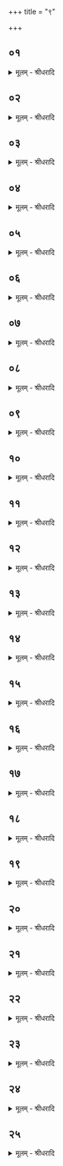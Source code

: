 +++
title = "९"

+++


## ०१
<details><summary>मूलम् - श्रीधरादि</summary>

देवा᳘ ह वै᳘ सत्र᳘मासत॥  
श्रि᳘यं गच्छेम य᳘शः स्यामान्नादाः᳘ स्यामे᳘ति ते᳘भ्य ऽएत᳘दन्ना᳘द्यमभि᳘जितम᳘पाचिक्रमिषत्पश᳘वो वा ऽअ᳘न्नं पश᳘वो है᳘वैभ्यस्तद᳘पाचिक्रमिषन्यद्वै᳘ न इमे᳘ श्रान्ता न᳘ हिᳫँ᳭स्युः᳘ कथ᳘मिव स्विन्नः सक्ष्यन्त ऽइ᳘ति॥
</details>

## ०२
<details><summary>मूलम् - श्रीधरादि</summary>

त᳘ ऽएते गा᳘र्हपत्ये द्वे ऽआ᳘हुती ऽअजुहवुः॥  
(र्गृ) गृहा वै गा᳘र्हपत्यो गृहा वै᳘ प्रतिष्ठा त᳘देनान्गृहे᳘ष्वेव᳘ न्ययच्छंस्त᳘थैभ्य[[!!]] एत᳘दन्ना᳘द्यमभि᳘जितं ना᳘पाक्रामत्॥
</details>

## ०३
<details><summary>मूलम् - श्रीधरादि</summary>

(त्त᳘) त᳘थो ऽए᳘वेमे᳘ सत्र᳘मासते॥  
ये᳘ सत्रमा᳘सते श्रि᳘यं गच्छेम य᳘शः स्यामान्नादाः᳘ स्यामे᳘ति ते᳘भ्य ऽएत᳘दन्ना᳘द्यमभि᳘जितम᳘पचिक्रमिषति पश᳘वो वा ऽअ᳘न्नं पश᳘वो है᳘वैभ्यस्त᳘द᳘पचिक्रमिषन्ति यद्वै᳘ न इमे᳘ श्रान्ता न᳘ हिᳫँ᳭स्युः᳘ कथ᳘मिव स्विन्नः सक्ष्यन्त ऽइ᳘ति॥
</details>

## ०४
<details><summary>मूलम् - श्रीधरादि</summary>

त᳘ ऽएते गा᳘र्हपत्ये द्वे ऽआ᳘हुती जुह्वति। गृहा वै गा᳘र्हपत्यो गृहा वै᳘ प्रतिष्ठा त᳘देनान्गृहे᳘ष्वेव नि᳘यच्छन्ति त᳘थैभ्य ऽएत᳘दन्ना᳘द्यमभि᳘जितं ना᳘पक्रामति॥
</details>

## ०५
<details><summary>मूलम् - श्रीधरादि</summary>

त᳘थो ऽए᳘वैत᳘स्मात्॥  
(दे) एत᳘दन्ना᳘द्यमुपा᳘त्दृतम᳘पचिक्रमिषति यद्वै᳘ मा ऽयं न᳘ हिᳫँ᳭स्या᳘त्कथ᳘मिव स्विन्मा सक्ष्यत ऽइ᳘ति॥
</details>

## ०६
<details><summary>मूलम् - श्रीधरादि</summary>

त᳘स्य पर᳘स्तादेवा᳘ग्रे ऽल्पश᳘ ऽइव प्रा᳘श्नाति॥  
त᳘देनदुपनि᳘मदति त᳘द्वेद न वै त᳘था ऽभूद्यथा᳘ ऽमᳫँ᳭सि न वै᳘ मा ऽहिᳫँ᳭सीदि᳘ति त᳘देनमुपा᳘वश्रयते स᳘ ह प्रिय᳘ ऽएवा᳘न्नस्यान्नादो᳘ भवति य᳘ ऽएवं᳘ व्विद्वा᳘नेत᳘स्य व्व्रत᳘ᳫँ᳘ शक्नो᳘ति च᳘रितुम्॥
</details>

## ०७
<details><summary>मूलम् - श्रीधरादि</summary>

तद्वा᳘ ऽएत᳘त्॥  
(द्द) दशमे᳘ ऽहन्त्सत्रोत्था᳘नं क्रियते ते᳘षामे᳘कैक ऽएव᳘ व्वाचंयम᳘ आस्ते व्वा᳘चमाप्याय᳘यंस्तया᳘ ऽऽपीनया᳘ ऽयातयाम्न्यो᳘त्तरम᳘हस्तन्वते ऽथे᳘तरे व्वि᳘सृज्यन्ते समिद्धारा᳘ वा स्वाध्यायं᳘ वा तत्रा᳘प्यश्नन्ति᳘॥
</details>

## ०८
<details><summary>मूलम् - श्रीधरादि</summary>

ते ऽपराह्ण᳘ ऽउपसमे᳘त्य॥  
(त्या) अप᳘ उपस्पृ᳘श्य पत्नीशा᳘लᳫँ सम्प्र᳘पद्यन्ते ते᳘षु समन्वा᳘रब्धेष्वेते ऽआ᳘हुती जुहोतीह र᳘तिरिह᳘ रमध्वमिह धृ᳘तिरिह स्व᳘धृतिः स्वाहे᳘ति पशू᳘ने᳘वैत᳘दाह पशू᳘ने᳘वैत᳘दात्मन्नि᳘यच्छन्ते॥
</details>

## ०९
<details><summary>मूलम् - श्रीधरादि</summary>

(न्ते᳘ ऽथ) अ᳘थ द्विती᳘यां जुहीति॥  
(त्यु) उपसृज᳘न्धरु᳘णं मात्र ऽइ᳘त्यग्नि᳘मे᳘वैत᳘त्पृथिव्या᳘ ऽउपसृज᳘न्नाह धरु᳘णो मात᳘रं ध᳘यन्नि᳘त्यग्नि᳘मे᳘वै त᳘त्पृथिवीं ध᳘यन्तमाह रायस्पो᳘षमस्मा᳘सु दीधरत्स्वाहे᳘ति पश᳘वो वै᳘ रायस्पो᳘षः पशू᳘ने᳘वैत᳘दात्मन्नि᳘यच्छन्ते॥
</details>

## १०
<details><summary>मूलम् - श्रीधरादि</summary>

ते प्रा᳘ञ्च ऽउपनि᳘ष्क्रामन्ति॥  
ते᳘ पश्चात्प्रा᳘ञ्चो हविर्धा᳘ने सम्प्र᳘पद्यन्ते पुर᳘स्ताद्वै᳘ प्रत्य᳘ञ्चस्तᳫँस्य᳘माना ऽअ᳘थैव᳘ᳫं᳘ सत्रोत्था᳘ने॥
</details>

## ११
<details><summary>मूलम् - श्रीधरादि</summary>

त ऽउ᳘त्तरस्य हविर्धा᳘नस्य॥  
जघ᳘न्यायां कूबर्याᳫँ᳭ सा᳘माभि᳘गायन्ति सत्र᳘स्य ऋ᳘द्धिरि᳘ति रा᳘द्धिमे᳘वैत᳘दभ्यु᳘त्तिष्ठन्त्युत्तरवेदेर्वो᳘त्तरायाᳫँ᳭ श्रो᳘णावि᳘तरं तु᳘ कृत᳘तरम्॥
</details>

## १२
<details><summary>मूलम् - श्रीधरादि</summary>

यदु᳘त्तरस्य हविर्धा᳘नस्य॥  
जघ᳘न्यायां कूबर्याम᳘गन्म ज्यो᳘तिरमृ᳘ता ऽअभूमे᳘ति ज्यो᳘तिर्वा᳘ ऽएते᳘ भवन्त्यमृ᳘ता भवन्ति ये᳘ सत्रमा᳘सते दि᳘वं पृथिव्या ऽअद्ध्या᳘रुहामे᳘ति दि᳘वं वा᳘ ऽएते᳘ पृथिव्या ऽअद्ध्यारोहन्ति ये᳘ सत्रमा᳘सते᳘ ऽविदाम देवानि᳘ति व्विन्द᳘न्ति हि᳘ देवा᳘न्त्स्वर्ज्यो᳘तिरि᳘ति[[!!]] त्रि᳘र्निध᳘नमुपा᳘वयन्ति᳘ स्व᳘र्ह्येते ज्यो᳘ति᳘र्ह्येते भ᳘वन्ति तद्य᳘दे᳘वैत᳘स्य सा᳘म्नो रूपं त᳘दे᳘वैते᳘ भवन्ति ये᳘ सत्रमा᳘सते॥
</details>

## १३
<details><summary>मूलम् - श्रीधरादि</summary>

ते द᳘क्षिणस्य हविर्धा᳘नस्य॥  
(स्या᳘) अ᳘धो ऽधो᳘ ऽक्षᳫँ᳭ सर्पन्ति स यथा᳘ ऽहिस्त्वचो᳘ निर्मुच्ये᳘तैवᳫँ᳭ स᳘र्व्वस्मात्पाप्म᳘नो नि᳘र्मुच्यन्ते᳘ ऽतिच्छन्दसा स᳘र्पन्त्येषा वै स᳘र्व्वाणि च्छ᳘न्दाᳫँ᳭सि यद᳘तिच्छन्दास्त᳘थैनान्पाप्मा᳘ नान्व᳘त्येति त᳘स्माद᳘तिच्छन्दसा सर्पन्ति॥
</details>

## १४
<details><summary>मूलम् - श्रीधरादि</summary>

ते᳘ सर्पन्ति॥  
युवं त᳘मिन्द्रापर्वता पुरोयु᳘धा यो᳘ नः पृतन्याद᳘पतं᳘तमि᳘द्धतं व्व᳘ज्रेण तं᳘तमि᳘द्धतम्॥ दूरे᳘ चत्ता᳘य च्छन्त्सद्ग᳘हनं यदि᳘नक्षत्।अस्मा᳘कᳫँ᳭ श᳘त्रून्प᳘रि शूर व्विश्व᳘तो दर्मा᳘ दर्षीष्ट व्विश्व᳘त इ᳘ति॥
</details>

## १५
<details><summary>मूलम् - श्रीधरादि</summary>

ते प्रा᳘ञ्च ऽउपनि᳘ष्क्रामन्ति॥  
ते᳘ पुर᳘स्तात्प्रत्य᳘ञ्चः स᳘दः सम्प्र᳘पद्यन्ते पश्चाद्वै प्रा᳘ञ्चस्तᳫँ᳭स्य᳘माना ऽअ᳘थैव᳘ᳫँ᳘ सत्रोत्था᳘ने॥
</details>

## १६
<details><summary>मूलम् - श्रीधरादि</summary>

ते᳘ यथाधिष्ण्य᳘मेवो᳘पविशन्ति॥  
देवे᳘भ्यो ह वै᳘ व्वाचो र᳘सो ऽभि᳘जितो ऽपचिक्रमिषां᳘चकार स᳘ ऽइमा᳘मेव प᳘राङ᳘त्यसिसृप्सदियं वै व्वाक्त᳘स्या ऽएष र᳘सो यदो᳘षधयो यद्व᳘नस्प᳘तयस्त᳘मेते᳘न सा᳘म्ना ऽऽप्नुवन्त्स᳘ ऽएनानाप्तो ऽभ्या᳘वर्तत[[!!]] त᳘स्मादस्या᳘मूर्ध्वा ओ᳘षधयो जा᳘यन्त ऽऊर्ध्वा व्व᳘नस्प᳘तयस्त᳘थो ऽए᳘वैते᳘भ्य ऽएत᳘द्वाचो र᳘सो ऽभि᳘जितो᳘ ऽपचिक्रमिषति स᳘ ऽइमा᳘मेव प᳘राङ᳘तिसिसृप्सतीयं वै व्वाक्त᳘स्या ऽएष र᳘सो यदो᳘षधयो यद्व᳘नस्प᳘तयस्त᳘मेते᳘न सा᳘म्ना ऽऽप्नुवन्ति स᳘ ऽएना᳘नाप्तो ऽभ्या᳘वर्तते[[!!]] त᳘स्मादस्या᳘मूर्ध्वा ओ᳘षधयो जा᳘यन्त ऽऊर्ध्वा व्व᳘नस्प᳘तयः॥
</details>

## १७
<details><summary>मूलम् - श्रीधरादि</summary>

सर्पराज्ञ्या᳘ ऋक्षु᳘ स्तुवते॥  
(त ऽ) इयं वै᳘ पृथिवी᳘ सर्पराज्ञी त᳘दन᳘यै᳘वैतत्स᳘र्व्वमाप्नुवन्ति स्वयम्प्रस्तुतम᳘नुपगीतं य᳘था᳘ नान्य᳘ ऽउपशृणु᳘याद᳘ति ह रेचयेद्य᳘दन्यः᳘ प्रस्तुयाद᳘तिरेचयेद्य᳘दन्य᳘ ऽउपगा᳘येद᳘तिरेचयेद्य᳘दन्य᳘ उपशृणु᳘यात्त᳘स्मात्स्वयम्प्रस्तुतम᳘नुपगीतम्॥
</details>

## १८
<details><summary>मूलम् - श्रीधरादि</summary>

च᳘तुर्होतॄन्हो᳘ता[[!!]] व्या᳘चष्टे॥  
(ष्ट ऽ) एत᳘दे᳘वैत᳘त्स्तुतम᳘नुशᳫँ᳭सति य᳘दि हो᳘ता न᳘ विद्या᳘द्गृह᳘पतिर्व्या᳘चक्षीत हो᳘तु᳘स्त्वेव᳘ व्याख्या᳘नम्॥
</details>

## १९
<details><summary>मूलम् - श्रीधरादि</summary>

(म᳘) अ᳘थाध्वर्योः᳘ प्रतिगरः[[!!]]॥  
(रो᳘ ऽ) अ᳘रात्सुरिमे य᳘जमाना भद्र᳘मेभ्यो य᳘जमानेभ्यो ऽभूदि᳘ति कल्या᳘णमे᳘वैत᳘न्मानुष्यै᳘ व्वाचो᳘ व्वदति॥
</details>

## २०
<details><summary>मूलम् - श्रीधरादि</summary>

(त्य᳘) अ᳘थ व्वाकोवा᳘क्ये ब्रह्मो᳘द्यं व्वदन्ति॥  
स᳘र्व्वं वै ते᳘षामाप्तं᳘ भवति स᳘र्व्वं जितं ये᳘ सत्रमा᳘सते᳘ ऽचारिषुर्य᳘जुर्भिस्तत्ता᳘न्यापंस्तद᳘वारुत्सता᳘शᳫँ᳭सिषुर्ऋ᳘चस्तत्ता᳘ ऽआपंस्तद᳘वारुत्सता᳘स्तोषत सा᳘मभिस्तत्ता᳘न्यापंस्तद᳘वारुत्सता᳘थैषामेत᳘देवा᳘नाप्तम᳘नवरुद्धं भवति य᳘द्वाकोवाक्यं[[!!]] ब्रा᳘ह्मणं त᳘दे᳘वैते᳘नाप्नुव᳘न्ति तद᳘वरुन्धते॥
</details>

## २१
<details><summary>मूलम् - श्रीधरादि</summary>

(त ऽऔ᳘) औ᳘दुम्बरीमुपसᳫँ᳭सृ᳘प्य व्वा᳘चं यच्छन्ति॥  
व्वि᳘दुहन्ति वा᳘ ऽएते᳘ यज्ञं नि᳘र्धयन्ति ये᳘ व्वाचा᳘ यज्ञं᳘ तन्व᳘ते व्वाग्घि᳘ यज्ञस्ता᳘मेषां पुरै᳘कैक ऽएव᳘ व्वाचंयम᳘ आस्ते व्वा᳘चमाप्याय᳘यंस्तया᳘ ऽऽपीनया᳘ ऽयातयाम्न्यो᳘त्तरम᳘हस्तन्वते ऽथा᳘त्र स᳘र्व्वैव व्वा᳘गाप्ता᳘ भवत्य᳘पवृक्ता ताᳫँ᳭ स᳘र्व ऽएव᳘ व्वाचंयमा व्वा᳘चमा᳘प्याययन्ति तया᳘ ऽऽपीनया᳘ ऽयातयाम्न्या ऽतिरात्रं᳘ तन्वते॥
</details>

## २२
<details><summary>मूलम् - श्रीधरादि</summary>

(त ऽ) औ᳘दुम्बरीमन्वार᳘भ्यासते॥  
(ते᳘ ऽन्नं) अ᳘न्नं वा ऽऊ᳘र्गुदुम्ब᳘र ऊ᳘र्जै᳘वैतद्वा᳘चमा᳘प्याययन्ति॥
</details>

## २३
<details><summary>मूलम् - श्रीधरादि</summary>

ते᳘ ऽस्तमिते प्रा᳘ञ्च ऽउपनि᳘ष्क्रामन्ति॥  
ते᳘ जघ᳘नेनाहवनी᳘यमासते᳘ ऽग्रेण हविर्धा᳘ने ता᳘न्वाचंयमा᳘नेव᳘ व्वाचंयमः᳘ प्रतिप्रस्थाता᳘ व्वसतीव᳘रीभिरभिप᳘रिहरति ते य᳘त्कामा ऽआ᳘सीरंस्ते᳘न व्वा᳘चं व्वि᳘सृजेरन्का᳘मैर्ह स्म वै᳘ पुर᳘ ऽर्षयः सत्रमासते ऽसौ᳘ नः का᳘मः स᳘ नः स᳘मृध्यतामि᳘ति य᳘द्यु ऽअ᳘नेककामाः स्यु᳘र्लोक᳘कामा वा प्रजा᳘कामा वा पशु᳘कामा वा॥
</details>

## २४
<details><summary>मूलम् - श्रीधरादि</summary>

(वा ऽने᳘) अने᳘नैव व्वा᳘चं व्वि᳘सृजेरन्॥  
(न्भू) भूर्भु᳘वः स्वरि᳘ति त᳘त्सत्ये᳘नै᳘वैतद्वा᳘चᳫँ᳭ स᳘मर्धयन्ति त᳘या स᳘मृद्धया ऽऽशि᳘ष ऽआ᳘शास्ते सुप्रजाः᳘ प्रजा᳘भिः स्यामे᳘ति त᳘त्प्रजामा᳘शासते सुवी᳘रा व्वीरैरि᳘ति त᳘द्वीराना᳘शासते सुपो᳘षाः पोषैरि᳘ति[[!!]] तत्पुष्टिमा᳘शासते[[!!]]॥
</details>

## २५
<details><summary>मूलम् - श्रीधरादि</summary>

(ते᳘ ऽथ) अ᳘थ गृह᳘पतिः सुब्रह्मण्यामा᳘ह्वयति॥  
यं᳘ वा गृह᳘पतिर्ब्रूयात्पृ᳘थगु हैवै᳘के सुब्रह्मण्यामा᳘ह्वयन्ति गृह᳘पति᳘स्त्वेव᳘ सुब्रह्मण्यामा᳘ह्वयेद्यं᳘ वा गृह᳘पतिर्ब्रूयात्त᳘स्मिन्त्समुपहव᳘मिष्ट्वा᳘ समि᳘धो ऽभ्या᳘दधति॥
</details>